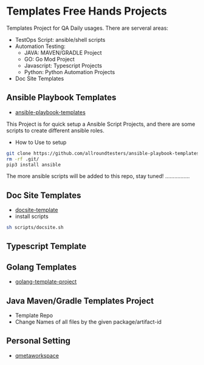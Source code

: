 # Templates Free Hands Projects

Templates Project for QA Daily usages. There are serveral areas:
- TestOps Script: ansible/shell scripts
- Automation Testing: 
  - JAVA: MAVEN/GRADLE Project
  - GO: Go Mod Project
  - Javascript: Typescript Projects
  - Python: Python Automation Projects
- Doc Site Templates

## Ansible Playbook Templates

- [ansible-playbook-templates](https://github.com/qdriven/ansible-playbook-templates.git)

This Project is for quick setup a Ansible Script Projects, and there are some scripts to create different ansible roles.

- How to Use to setup

```sh
git clone https://github.com/allroundtesters/ansible-playbook-templates.git
rm -rf .git/
pip3 install ansible
```

The more ansible scripts will be added to this repo, stay tuned! ................

## Doc Site Templates

- [docsite-template](https://github.com/qdriven/qmeta-md-docsites.git)
- install scripts
```sh
sh scripts/docsite.sh
```

## Typescript Template


## Golang Templates

- [golang-template-project](https://github.com/qdriven/go-templates.git)

## Java Maven/Gradle Templates Project

- Template Repo
- Change Names of all files by the given package/artifact-id

## Personal Setting

- [qmetaworkspace](https://github.com/qdriven/qworkspace.git)